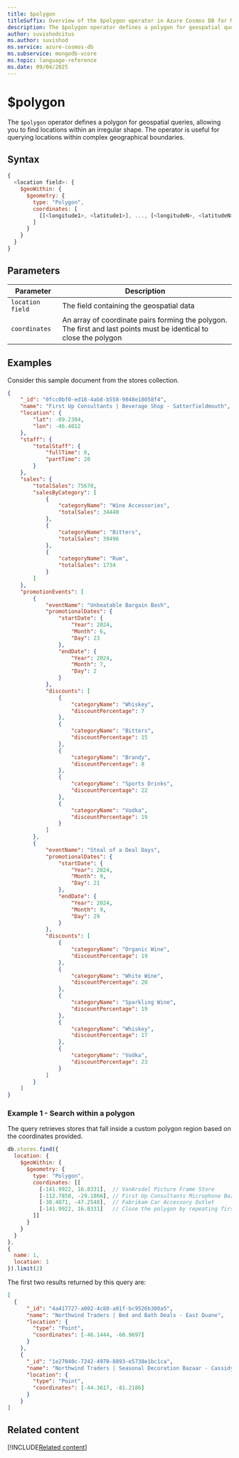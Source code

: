 ```yaml
---
title: $polygon
titleSuffix: Overview of the $polygon operator in Azure Cosmos DB for MongoDB (vCore)
description: The $polygon operator defines a polygon for geospatial queries, allowing you to find locations within an irregular shape.
author: suvishodcitus
ms.author: suvishod
ms.service: azure-cosmos-db
ms.subservice: mongodb-vcore
ms.topic: language-reference
ms.date: 09/04/2025
---
```


# $polygon

The `$polygon` operator defines a polygon for geospatial queries, allowing you to find locations within an irregular shape. The operator is useful for querying locations within complex geographical boundaries.

## Syntax

```javascript
{
  <location field>: {
    $geoWithin: {
      $geometry: {
        type: "Polygon",
        coordinates: [
          [[<longitude1>, <latitude1>], ..., [<longitudeN>, <latitudeN>], [<longitude1>, <latitude1>]]
        ]
      }
    }
  }
}
```

## Parameters

| Parameter | Description |
|-----------|-------------|
| `location field` | The field containing the geospatial data |
| `coordinates` | An array of coordinate pairs forming the polygon. The first and last points must be identical to close the polygon |

## Examples

Consider this sample document from the stores collection.

```json
{
    "_id": "0fcc0bf0-ed18-4ab8-b558-9848e18058f4",
    "name": "First Up Consultants | Beverage Shop - Satterfieldmouth",
    "location": {
        "lat": -89.2384,
        "lon": -46.4012
    },
    "staff": {
        "totalStaff": {
            "fullTime": 8,
            "partTime": 20
        }
    },
    "sales": {
        "totalSales": 75670,
        "salesByCategory": [
            {
                "categoryName": "Wine Accessories",
                "totalSales": 34440
            },
            {
                "categoryName": "Bitters",
                "totalSales": 39496
            },
            {
                "categoryName": "Rum",
                "totalSales": 1734
            }
        ]
    },
    "promotionEvents": [
        {
            "eventName": "Unbeatable Bargain Bash",
            "promotionalDates": {
                "startDate": {
                    "Year": 2024,
                    "Month": 6,
                    "Day": 23
                },
                "endDate": {
                    "Year": 2024,
                    "Month": 7,
                    "Day": 2
                }
            },
            "discounts": [
                {
                    "categoryName": "Whiskey",
                    "discountPercentage": 7
                },
                {
                    "categoryName": "Bitters",
                    "discountPercentage": 15
                },
                {
                    "categoryName": "Brandy",
                    "discountPercentage": 8
                },
                {
                    "categoryName": "Sports Drinks",
                    "discountPercentage": 22
                },
                {
                    "categoryName": "Vodka",
                    "discountPercentage": 19
                }
            ]
        },
        {
            "eventName": "Steal of a Deal Days",
            "promotionalDates": {
                "startDate": {
                    "Year": 2024,
                    "Month": 9,
                    "Day": 21
                },
                "endDate": {
                    "Year": 2024,
                    "Month": 9,
                    "Day": 29
                }
            },
            "discounts": [
                {
                    "categoryName": "Organic Wine",
                    "discountPercentage": 19
                },
                {
                    "categoryName": "White Wine",
                    "discountPercentage": 20
                },
                {
                    "categoryName": "Sparkling Wine",
                    "discountPercentage": 19
                },
                {
                    "categoryName": "Whiskey",
                    "discountPercentage": 17
                },
                {
                    "categoryName": "Vodka",
                    "discountPercentage": 23
                }
            ]
        }
    ]
}
```

### Example 1 - Search within a polygon

The query retrieves stores that fall inside a custom polygon region based on the coordinates provided.

```javascript
db.stores.find({
  location: {
    $geoWithin: {
      $geometry: {
        type: "Polygon",
        coordinates: [[
          [-141.9922, 16.8331],  // VanArsdel Picture Frame Store
          [-112.7858, -29.1866], // First Up Consultants Microphone Bazaar
          [-38.4071, -47.2548],  // Fabrikam Car Accessory Outlet
          [-141.9922, 16.8331]   // Close the polygon by repeating first point
        ]]
      }
    }
  }
},
{
  name: 1,
  location: 1
}).limit(2)
```

The first two results returned by this query are:

```json
[
  {
      "_id": "4a417727-a002-4c80-a01f-bc9526b300a5",
      "name": "Northwind Traders | Bed and Bath Deals - East Duane",
      "location": {
        "type": "Point",
        "coordinates": [-46.1444, -60.9697]
      }
    },
    {
      "_id": "1e27040c-7242-4970-8893-e5738e1bc1ca",
      "name": "Northwind Traders | Seasonal Decoration Bazaar - Cassidyberg",
      "location": {
        "type": "Point",
        "coordinates": [-44.3617, -81.2186]
      }
    }
]
```

## Related content

[!INCLUDE[Related content](../includes/related-content.md)]

